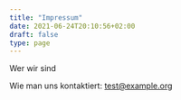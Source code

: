 ```yaml
---
title: "Impressum"
date: 2021-06-24T20:10:56+02:00
draft: false
type: page
---
```


Wer wir sind

Wie man uns kontaktiert: test@example.org
